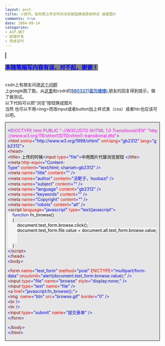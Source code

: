 ```yaml
---
layout: post
title: 小技巧，如何把上传文件的浏览按钮换成其他样式 或者图片
comments: true
date: 2004-09-14
categories:
- ASP.NET
- 前端开发
- 奇技淫巧
---
```


<p><span style="font-size: large; color: #0000ff; background-color: #808080;"><strong> </strong></span></p>
<p><span style="font-size: large; color: #0000ff; background-color: #808080;"><strong>本随笔缩写内容有误，对不起，谢谢！</strong></span></p>
<p><span style="font-size: large; color: #0000ff; background-color: #808080;"><br /></span>csdn上有朋友问道<a href="http://community.csdn.net/Expert/topic/3371/3371728.xml?temp=.5144159">这个问题<br /></a>上google跑了跑，从<a href="http://www.junlu.com/msg/104998.html">这里</a>和csdn的<a href="http://community.csdn.net/Message_Board/Send.asp?sendto=980337" target="_blank"><span style="color: #3366cc;"><strong>980337(面包喳喳) </strong></span></a>朋友的回复得到提示，做了做测试。<br />以下代码可以把“浏览”按钮换成图片<br />当然 也可以不用&lt;img&gt;而改input或者button加上样式表（css）或者htc也应该可以吧。</p>
<div style="padding-right: 5.4pt; padding-left: 5.4pt; background: #e6e6e6; padding-bottom: 4px; width: 98%; padding-top: 4px; border: windowtext 0.5pt solid;">
<p></p>
<div>
<span style="COLOR: #0000ff">&lt;!</span><span style="COLOR: #ff00ff">DOCTYPE html PUBLIC "-//W3C//DTD XHTML 1.0 Transitional//EN" "http://www.w3.org/TR/xhtml1/DTD/xhtml1-transitional.dtd"</span><span style="COLOR: #0000ff">&gt;</span><span style="COLOR: #000000"><br /></span><span style="COLOR: #0000ff">&lt;</span><span style="COLOR: #800000">html </span><span style="COLOR: #ff0000">xmlns</span><span style="COLOR: #0000ff">="http://www.w3.org/1999/xhtml"</span><span style="COLOR: #ff0000"> xml:lang</span><span style="COLOR: #0000ff">="gb2312"</span><span style="COLOR: #ff0000"> lang</span><span style="COLOR: #0000ff">="gb2312"</span><span style="COLOR: #0000ff">&gt;</span><span style="COLOR: #000000"><br /></span><span style="COLOR: #0000ff">&lt;</span><span style="COLOR: #800000">head</span><span style="COLOR: #0000ff">&gt;</span><span style="COLOR: #000000"><br /></span><span style="COLOR: #0000ff">&lt;</span><span style="COLOR: #800000">title</span><span style="COLOR: #0000ff">&gt;</span><span style="COLOR: #000000"> 上传的时候</span><span style="COLOR: #0000ff">&lt;</span><span style="COLOR: #800000">input </span><span style="COLOR: #ff0000">type</span><span style="COLOR: #0000ff">="file"</span><span style="COLOR: #0000ff">&gt;</span><span style="COLOR: #000000">中用图片代替浏览按钮 </span><span style="COLOR: #0000ff">&lt;/</span><span style="COLOR: #800000">title</span><span style="COLOR: #0000ff">&gt;</span><span style="COLOR: #000000"><br /></span><span style="COLOR: #0000ff">&lt;</span><span style="COLOR: #800000">meta </span><span style="COLOR: #ff0000">http-equiv</span><span style="COLOR: #0000ff">="Content-Type"</span><span style="COLOR: #ff0000"> content</span><span style="COLOR: #0000ff">="text/html; charset=gb2312"</span><span style="COLOR: #ff0000"> </span><span style="COLOR: #0000ff">/&gt;</span><span style="COLOR: #000000"><br /></span><span style="COLOR: #0000ff">&lt;</span><span style="COLOR: #800000">meta </span><span style="COLOR: #ff0000">name</span><span style="COLOR: #0000ff">="title"</span><span style="COLOR: #ff0000"> content</span><span style="COLOR: #0000ff">=""</span><span style="COLOR: #ff0000"> </span><span style="COLOR: #0000ff">/&gt;</span><span style="COLOR: #000000"><br /></span><span style="COLOR: #0000ff">&lt;</span><span style="COLOR: #800000">meta </span><span style="COLOR: #ff0000">name</span><span style="COLOR: #0000ff">="author"</span><span style="COLOR: #ff0000"> content</span><span style="COLOR: #0000ff">="活靶子，huobazi"</span><span style="COLOR: #ff0000"> </span><span style="COLOR: #0000ff">/&gt;</span><span style="COLOR: #000000"><br /></span><span style="COLOR: #0000ff">&lt;</span><span style="COLOR: #800000">meta </span><span style="COLOR: #ff0000">name</span><span style="COLOR: #0000ff">="subject"</span><span style="COLOR: #ff0000"> content</span><span style="COLOR: #0000ff">=""</span><span style="COLOR: #ff0000"> </span><span style="COLOR: #0000ff">/&gt;</span><span style="COLOR: #000000"><br /></span><span style="COLOR: #0000ff">&lt;</span><span style="COLOR: #800000">meta </span><span style="COLOR: #ff0000">name</span><span style="COLOR: #0000ff">="language"</span><span style="COLOR: #ff0000"> content</span><span style="COLOR: #0000ff">="gb2312"</span><span style="COLOR: #ff0000"> </span><span style="COLOR: #0000ff">/&gt;</span><span style="COLOR: #000000"><br /></span><span style="COLOR: #0000ff">&lt;</span><span style="COLOR: #800000">meta </span><span style="COLOR: #ff0000">name</span><span style="COLOR: #0000ff">="keywords"</span><span style="COLOR: #ff0000"> content</span><span style="COLOR: #0000ff">=""</span><span style="COLOR: #ff0000"> </span><span style="COLOR: #0000ff">/&gt;</span><span style="COLOR: #000000"><br /></span><span style="COLOR: #0000ff">&lt;</span><span style="COLOR: #800000">meta </span><span style="COLOR: #ff0000">name</span><span style="COLOR: #0000ff">="Copyright"</span><span style="COLOR: #ff0000"> content</span><span style="COLOR: #0000ff">=""</span><span style="COLOR: #ff0000"> </span><span style="COLOR: #0000ff">/&gt;</span><span style="COLOR: #000000"><br /></span><span style="COLOR: #0000ff">&lt;</span><span style="COLOR: #800000">meta </span><span style="COLOR: #ff0000">name</span><span style="COLOR: #0000ff">="robots"</span><span style="COLOR: #ff0000"> content</span><span style="COLOR: #0000ff">="all"</span><span style="COLOR: #ff0000"> </span><span style="COLOR: #0000ff">/&gt;</span><span style="COLOR: #000000"><br /></span><span style="COLOR: #0000ff">&lt;</span><span style="COLOR: #800000">script </span><span style="COLOR: #ff0000">language</span><span style="COLOR: #0000ff">="javascript"</span><span style="COLOR: #ff0000"> type</span><span style="COLOR: #0000ff">="text/javascript"</span><span style="COLOR: #0000ff">&gt;</span><span id="Codehighlighter1_646_787_Open_Text"><span style="COLOR: #000000; BACKGROUND-COLOR: #f5f5f5"><br />    </span><span style="COLOR: #0000ff; BACKGROUND-COLOR: #f5f5f5">function</span><span style="COLOR: #000000; BACKGROUND-COLOR: #f5f5f5"> fn_browse()<br />    </span><span id="Codehighlighter1_670_786_Open_Text"><span style="COLOR: #000000; BACKGROUND-COLOR: #f5f5f5">{<br />        document.test_form.browse.click();<br />        document.test_form.file.value </span><span style="COLOR: #000000; BACKGROUND-COLOR: #f5f5f5">=</span><span style="COLOR: #000000; BACKGROUND-COLOR: #f5f5f5"> document.all.test_form.browse.value;        <br />        <br />    }</span></span><span style="COLOR: #000000; BACKGROUND-COLOR: #f5f5f5"><br /></span></span><span style="COLOR: #0000ff">&lt;/</span><span style="COLOR: #800000">script</span><span style="COLOR: #0000ff">&gt;</span><span style="COLOR: #000000"><br /></span><span style="COLOR: #0000ff">&lt;/</span><span style="COLOR: #800000">head</span><span style="COLOR: #0000ff">&gt;</span><span style="COLOR: #000000"><br /></span><span style="COLOR: #0000ff">&lt;</span><span style="COLOR: #800000">body</span><span style="COLOR: #0000ff">&gt;</span><span style="COLOR: #000000"><p></p></span><span style="COLOR: #0000ff">&lt;</span><span style="COLOR: #800000">form </span><span style="COLOR: #ff0000">name</span><span style="COLOR: #0000ff">="test_form"</span><span style="COLOR: #ff0000"> method</span><span style="COLOR: #0000ff">="post"</span><span style="COLOR: #ff0000"> ENCTYPE</span><span style="COLOR: #0000ff">="multipart/form-data"</span><span style="COLOR: #ff0000"> onsubmit</span><span style="COLOR: #0000ff">="alert(document.test_form.browse.value);"</span><span style="COLOR: #ff0000"> </span><span style="COLOR: #0000ff">/&gt;</span><span style="COLOR: #000000"><br /></span><span style="COLOR: #0000ff">&lt;</span><span style="COLOR: #800000">input </span><span style="COLOR: #ff0000">type</span><span style="COLOR: #0000ff">="file"</span><span style="COLOR: #ff0000"> name</span><span style="COLOR: #0000ff">="browse"</span><span style="COLOR: #ff0000"> style</span><span style="COLOR: #0000ff">="display:none;"</span><span style="COLOR: #ff0000"> </span><span style="COLOR: #0000ff">/&gt;</span><span style="COLOR: #000000"><br /></span><span style="COLOR: #0000ff">&lt;</span><span style="COLOR: #800000">input </span><span style="COLOR: #ff0000">type</span><span style="COLOR: #0000ff">="text"</span><span style="COLOR: #ff0000"> name</span><span style="COLOR: #0000ff">="file"</span><span style="COLOR: #ff0000"> </span><span style="COLOR: #0000ff">/&gt;</span><span style="COLOR: #000000"><br /></span><span style="COLOR: #0000ff">&lt;</span><span style="COLOR: #800000">a </span><span style="COLOR: #ff0000">href</span><span style="COLOR: #0000ff">="javascript:fn_browse();"</span><span style="COLOR: #0000ff">&gt;</span><span style="COLOR: #000000"><br /></span><span style="COLOR: #0000ff">&lt;</span><span style="COLOR: #800000">img  </span><span style="COLOR: #ff0000">name</span><span style="COLOR: #0000ff">="btn"</span><span style="COLOR: #ff0000"> src</span><span style="COLOR: #0000ff">="browse.gif"</span><span style="COLOR: #ff0000"> border</span><span style="COLOR: #0000ff">="0"</span><span style="COLOR: #ff0000"> </span><span style="COLOR: #0000ff">/&gt;</span><span style="COLOR: #000000">  <br /></span><span style="COLOR: #0000ff">&lt;</span><span style="COLOR: #800000">br </span><span style="COLOR: #0000ff">/&gt;</span><span style="COLOR: #000000"><br /></span><span style="COLOR: #0000ff">&lt;</span><span style="COLOR: #800000">br </span><span style="COLOR: #0000ff">/&gt;</span><span style="COLOR: #000000"><br /></span><span style="COLOR: #0000ff">&lt;</span><span style="COLOR: #800000">input </span><span style="COLOR: #ff0000">type</span><span style="COLOR: #0000ff">="submit"</span><span style="COLOR: #ff0000"> name</span><span style="COLOR: #0000ff">="提交表单"</span><span style="COLOR: #ff0000"> </span><span style="COLOR: #0000ff">/&gt;</span><span style="COLOR: #000000"><br /></span><span style="COLOR: #0000ff">&lt;/</span><span style="COLOR: #800000">form</span><span style="COLOR: #0000ff">&gt;</span><span style="COLOR: #000000"><p></p></span><span style="COLOR: #0000ff">&lt;/</span><span style="COLOR: #800000">body</span><span style="COLOR: #0000ff">&gt;</span><span style="COLOR: #000000"><br /></span><span style="COLOR: #0000ff">&lt;/</span><span style="COLOR: #800000">html</span><span style="COLOR: #0000ff">&gt;</span>
</div>
<p></p>
</div>				
